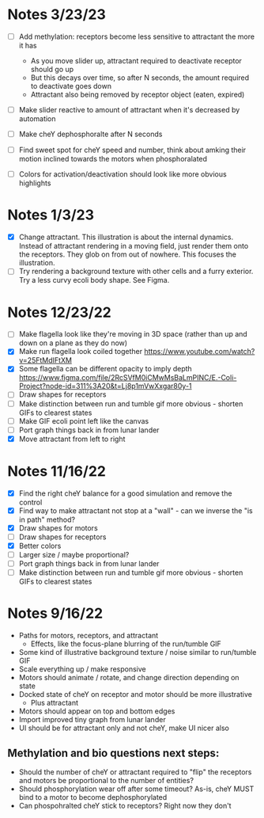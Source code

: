 # Notes 3/23/23

- [ ] Add methylation: receptors become less sensitive to attractant the more it has
  - As you move slider up, attractant required to deactivate receptor should go up
  - But this decays over time, so after N seconds, the amount required to deactivate goes down
  - Attractant also being removed by receptor object (eaten, expired)
- [ ] Make slider reactive to amount of attractant when it's decreased by automation

- [ ] Make cheY dephosphoralte after N seconds

- [ ] Find sweet spot for cheY speed and number, think about amking their motion inclined towards the motors when phosphoralated

- [ ] Colors for activation/deactivation should look like more obvious highlights

# Notes 1/3/23

- [x] Change attractant. This illustration is about the internal dynamics. Instead of attractant rendering in a moving field, just render them onto the receptors. They glob on from out of nowhere. This focuses the illustration.
- [ ] Try rendering a background texture with other cells and a furry exterior. Try a less curvy ecoli body shape. See Figma.

# Notes 12/23/22

- [ ] Make flagella look like they're moving in 3D space (rather than up and down on a plane as they do now)
- [x] Make run flagella look coiled together https://www.youtube.com/watch?v=25FtMdIFtXM
- [x] Some flagella can be different opacity to imply depth https://www.figma.com/file/2RcSVfM0iCMwMsBaLmPINC/E.-Coli-Project?node-id=311%3A20&t=Lj8p1mVwXxgar80y-1
- [ ] Draw shapes for receptors
- [ ] Make distinction between run and tumble gif more obvious - shorten GIFs to clearest states
- [ ] Make GIF ecoli point left like the canvas
- [ ] Port graph things back in from lunar lander
- [x] Move attractant from left to right

# Notes 11/16/22

- [x] Find the right cheY balance for a good simulation and remove the control
- [x] Find way to make attractant not stop at a "wall" - can we inverse the "is in path" method?
- [x] Draw shapes for motors
- [ ] Draw shapes for receptors
- [x] Better colors
- [ ] Larger size / maybe proportional?
- [ ] Port graph things back in from lunar lander
- [ ] Make distinction between run and tumble gif more obvious - shorten GIFs to clearest states

# Notes 9/16/22

- Paths for motors, receptors, and attractant
  - Effects, like the focus-plane blurring of the run/tumble GIF
- Some kind of illustrative background texture / noise similar to run/tumble GIF
- Scale everything up / make responsive
- Motors should animate / rotate, and change direction depending on state
- Docked state of cheY on receptor and motor should be more illustrative
  - Plus attractant
- Motors should appear on top and bottom edges
- Import improved tiny graph from lunar lander
- UI should be for attractant only and not cheY, make UI nicer also

## Methylation and bio questions next steps:

- Should the number of cheY or attractant required to "flip" the receptors and motors be proportional to the number of entities?
- Should phosphorylation wear off after some timeout? As-is, cheY MUST bind to a motor to become dephosphorylated
- Can phospohralted cheY stick to receptors? Right now they don't
